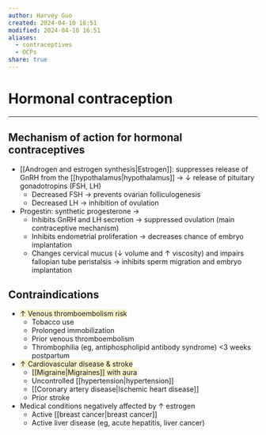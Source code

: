 ```yaml
---
author: Harvey Guo
created: 2024-04-10 16:51
modified: 2024-04-10 16:51
aliases:
  - contraceptives
  - OCPs
share: true
---
```

# Hormonal contraception
---
## Mechanism of action for hormonal contraceptives
- [[Androgen and estrogen synthesis|Estrogen]]: suppresses release of GnRH from the [[hypothalamus|hypothalamus]] → ↓ release of pituitary gonadotropins (FSH, LH)
	- Decreased FSH → prevents ovarian folliculogenesis 
	- Decreased LH → inhibition of ovulation 
- Progestin: synthetic progesterone → 
	- Inhibits GnRH and LH secretion → suppressed ovulation (main contraceptive mechanism) 
	- Inhibits endometrial proliferation → decreases chance of embryo implantation 
	- Changes cervical mucus (↓ volume and ↑ viscosity) and impairs fallopian tube peristalsis → inhibits sperm migration and embryo implantation 
## Contraindications
- <span style="background:rgba(240, 200, 0, 0.2)">↑ Venous thromboembolism risk</span>
	- Tobacco use
	- Prolonged immobilization
	- Prior venous thromboembolism
	- Thrombophilia (eg, antiphospholipid antibody syndrome) <3 weeks postpartum
- <span style="background:rgba(240, 200, 0, 0.2)">↑ Cardiovascular disease & stroke</span>
	- <span style="background:rgba(240, 200, 0, 0.2)">[[Migraine|Migraines]] with aura</span>
	- Uncontrolled [[hypertension|hypertension]]
	- [[Coronary artery disease|Ischemic heart disease]]
	- Prior stroke
- Medical conditions negatively affected by ↑ estrogen
	- Active [[breast cancer|breast cancer]]
	- Active liver disease (eg, acute hepatitis, liver cancer)
